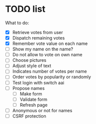 # TODO list

What to do:

- [x] Retrieve votes from user
- [x] Dispatch remaining votes
- [x] Remember vote value on each name
- [ ] Show my name on the name?
- [ ] Do not allow to vote on own name
- [ ] Choose pictures
- [ ] Adjust style of text
- [ ] Indicates number of votes per name
- [ ] Order votes by popularity or randomly
- [ ] Test login with switch aai
- [ ] Propose names
  - [ ] Make form
  - [ ] Validate form
  - [ ] Refresh page
- [ ] Anonymous or not for names
- [ ] CSRF protection
